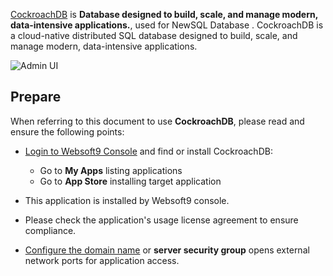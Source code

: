 [CockroachDB](https://www.cockroachlabs.com/) is **Database designed to build, scale, and manage modern, data-intensive applications.**, used for NewSQL Database . CockroachDB is a cloud-native distributed SQL database designed to build, scale, and manage modern, data-intensive applications.


![Admin UI](https://libs.websoft9.com/Websoft9/DocsPicture/zh/cockroachdb/cockroachdb-gui-websoft9.png)


## Prepare

When referring to this document to use **CockroachDB**, please read and ensure the following points:

- [Login to Websoft9 Console](./login-console) and find or install CockroachDB:
  - Go to **My Apps** listing applications 
  - Go to **App Store** installing target application

- This application is installed by Websoft9 console.


- Please check the application's usage license agreement to ensure compliance.


- [Configure the domain name](./domain-set) or **server security group** opens external network ports for application access.